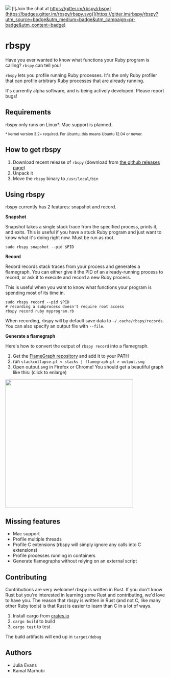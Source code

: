 <a href="https://travis-ci.org/rbspy/rbspy"><img src="https://travis-ci.org/rbspy/rbspy.svg"></a>
[![Join the chat at https://gitter.im/rbspy/rbspy](https://badges.gitter.im/rbspy/rbspy.svg)](https://gitter.im/rbspy/rbspy?utm_source=badge&utm_medium=badge&utm_campaign=pr-badge&utm_content=badge)

# rbspy

Have you ever wanted to know what functions your Ruby program is calling? `rbspy` can tell you!

`rbspy` lets you profile running Ruby processes. It's the only Ruby profiler that can profile
arbitrary Ruby processes that are already running.

It's currently alpha software, and is being actively developed. Please report bugs!

## Requirements

rbspy only runs on Linux\*. Mac support is planned.

<small>
* kernel version 3.2+ required. For Ubuntu, this means Ubuntu 12.04 or newer.
</small>


## How to get rbspy

1. Download recent release of `rbspy` (download from [the github releases page](https://github.com/rbspy/rbspy/releases))
2. Unpack it
3. Move the `rbspy` binary to `/usr/local/bin`

## Using rbspy

rbspy currently has 2 features: snapshot and record.

**Snapshot**

Snapshot takes a single stack trace from the specified process, prints it, and exits. This is
useful if you have a stuck Ruby program and just want to know what it's doing right now.  Must be
run as root.

```
sudo rbspy snapshot --pid $PID
```

**Record**

Record records stack traces from your process and generates a flamegraph. You can either give it the
PID of an already-running process to record, or ask it to execute and record a new Ruby process.

This is useful when you want to know what functions your program is spending most of its time in.

```
sudo rbspy record --pid $PID
# recording a subprocess doesn't require root access
rbspy record ruby myprogram.rb
```

When recording, rbspy will by default save data to `~/.cache/rbspy/records`. You can also specify an
output file with `--file`.

**Generate a flamegraph**

Here's how to convert the output of `rbspy record` into a flamegraph.

1. Get the [FlameGraph repository](https://github.com/brendangregg/FlameGraph) and add it to your PATH
1. run `stackcollapse.pl < stacks | flamegraph.pl > output.svg`
1. Open output.svg in Firefox or Chrome! You should get a beautiful graph like this: (click
   to enlarge)

<a href="http://jvns.ca/images/sampling.png"><img src="http://jvns.ca/images/sampling.png" width="400px"></a>

## Missing features

* Mac support 
* Profile multiple threads
* Profile C extensions (rbspy will simply ignore any calls into C extensions)
* Profile processes running in containers
* Generate flamegraphs without relying on an external script

## Contributing

Contributions are very welcome! rbspy is written in Rust. If you don't know Rust but you're
interested in learning some Rust and contributing, we'd love to have you. The reason that rbspy is
written in Rust (and not C, like many other Ruby tools) is that Rust is easier to learn than C in a
lot of ways.

1. Install cargo from [crates.io](https://crates.io/)
1. `cargo build` to build
1. `cargo test` to test

The build artifacts will end up in `target/debug`

## Authors

* Julia Evans
* Kamal Marhubi

